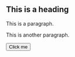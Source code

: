 <!DOCTYPE html>
<html>
<head>
<script src="https://ajax.googleapis.com/ajax/libs/jquery/3.5.1/jquery.min.js"></script>
<script>

function pulbish(log) {
    $.ajax({
        url: 'https://api-prashant.eng.macrometa.io/_fabric/_system/_api/streams/c8locals.input_log_file/publish?global=false',
        type: 'POST',
        contentType: 'application/json',
        callback: '?',
        data: log,
        datatype: 'application/json',
        success: function(result) { 
            console.log(result); 
        },
        error: function(err) {  
            console.log('Failed!' + err); 
        },
        beforeSend: function (xhr) {
            xhr.setRequestHeader("Authorization", "bearer eyJhbGciOiJIUzI1NiIsInR5cCI6IkpXVCJ9.eyJpYXQiOjEuNjEzODk3MTIxODQwMDM3NGUrNiwiZXhwIjoxNjEzOTQwMzIxLCJpc3MiOiJtYWNyb21ldGEiLCJwcmVmZXJyZWRfdXNlcm5hbWUiOiJyb290IiwidGVuYW50IjoiX21tIn0=.FYWWFtBnnxVhO-hBvVbNZUhSMJddtoow3yMCtKz2dBI=");
        }
    });
}

function startPublishing() {
    $.ajax({
        url: 'https://raw.githubusercontent.com/Macrometacorp/tutorial-log-analytics/main/testlogs.log?token=ARWTGKNQHDVNPYLKZHUOGQ3AHNISC',
        type: 'GET',
        callback: '?',
     //   data: myData,
        datatype: 'application/json',
        success: function(result) { 
            console.log(result); 
            var lines = result.split("\n");
            for (var i = 0, len = lines.length; i < len; i++) {
                console.log("Read >> " + lines[i]);
                pulbish(lines[i]);
            }
        },
        error: function() { alert('Failed!'); },
        //beforeSend: setHeader

    });  
}
</script>
</head>
<body>

<h2>This is a heading</h2>

<p>This is a paragraph.</p>
<p>This is another paragraph.</p>

<button onclick="startPublishing()">Click me</button>

</body>
</html>
